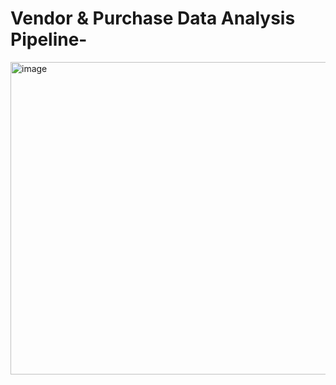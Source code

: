 # Vendor & Purchase Data Analysis Pipeline-

<img width="918" height="500" alt="image" src="https://github.com/user-attachments/assets/73aa2a5e-7531-43d1-ace6-b85f6b863e72" />
